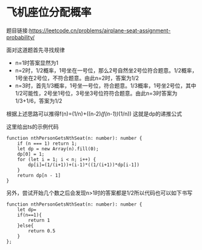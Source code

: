 # 飞机座位分配概率
题目链接:https://leetcode.cn/problems/airplane-seat-assignment-probability/

面对这道题首先寻找规律
* n=1时答案显然为1
* n=2时，1/2概率，1号坐在一号位，那么2号自然坐2号位符合题意。1/2概率，1号坐在2号位，不符合题意。由此n=2时，答案为1/2
* n=3时，首先1/3概率，1号坐一号位，符合题意。1/3概率，1号坐2号位，其中1/2可能性，2号坐1号位，3号坐3号位符符合题意。由此n=3时答案为1/3+1/6，答案为1/2

根据上述思路可以推得f(n)=(1/n)+((n-2)*(f(n-1))*(1/n)) 这就是dp的递推公式

这里给出ts的示例代码
```
function nthPersonGetsNthSeat(n: number): number {
    if (n === 1) return 1;
    let dp = new Array(n).fill(0);
    dp[0] = 1;
    for (let i = 1; i < n; i++) {
        dp[i]=(1/(i+1))+(i-1)*((1/(i+1))*dp[i-1])
    }
    return dp[n - 1]
}
```
另外，尝试开始几个数之后会发现n>1时的答案都是1/2所以代码也可以如下书写
```
function nthPersonGetsNthSeat(n: number): number {
    let dp=
    if(n==1){
        return 1
    }else{
        return 0.5
    }
};
```

